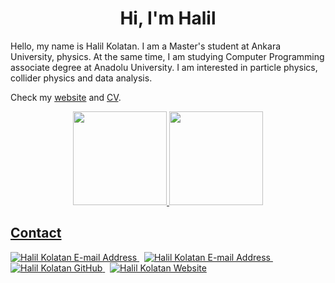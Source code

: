 <h1 align="center">Hi, I'm Halil</h1>

Hello, my name is Halil Kolatan. I am a Master's student at Ankara University, physics. At the same time, I am studying Computer Programming associate degree at Anadolu University. I am interested in particle physics, collider physics and data analysis. 

Check my [website](https://hkolatan.github.io) and [CV]().


<p align="center">
  <a href="https://github.com/anuraghazra/github-readme-stats"> <img height="150em"  src="https://github-readme-stats.vercel.app/api?username=hkolatan&theme=synthwave&show_icons=true&count_private=true&hide_border=true"/>
  <a href="https://github.com/anuraghazra/github-readme-stats"> <img height="150em" src="https://github-readme-stats-eight-theta.vercel.app/api/top-langs/?username=hkolatan&layout=compact&langs_count=8&theme=synthwave&count_private=true&hide_border=true"/>



## Contact

<div align="left">
  <a href="mailto:halilkolatan@pm.me" target="_blank" rel="noreferrer"> <img alt="Halil Kolatan E-mail Address" src="https://img.shields.io/badge/ProtonMail-8B89CC?style=for-the-badge&logo=protonmail&logoColor=white" /> </a>
  &nbsp;
   <a href="mailto:hkolatan@ankara.edu.tr" target="_blank" rel="noreferrer"> <img alt="Halil Kolatan E-mail Address" src="https://img.shields.io/badge/-E--mail-informational&?style=for-the-badge&?color=ff5733" /> </a>
  &nbsp;
  <a href="https://github.com/hkolatan" target="_blank" rel="noreferrer"> <img alt="Halil Kolatan GitHub" src="https://img.shields.io/badge/GitHub-100000?style=for-the-badge&logo=github&logoColor=white" /> </a>
  &nbsp;
  <a href="https://hkolatan.github.io" target="_blank" rel="noreferrer"> <img alt="Halil Kolatan Website" src="https://img.shields.io/badge/website-000000?style=for-the-badge&logo=About.me&logoColor=white" /> </a>
 


<!--
**hkolatan/hkolatan** is a ✨ _special_ ✨ repository because its `README.md` (this file) appears on your GitHub profile.
